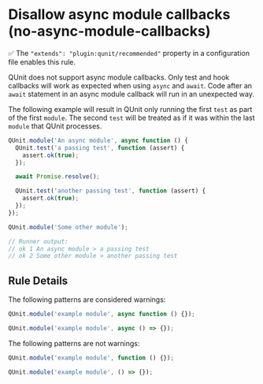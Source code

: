 # Disallow async module callbacks (no-async-module-callbacks)

:white_check_mark: The `"extends": "plugin:qunit/recommended"` property in a configuration file enables this rule.

QUnit does not support async module callbacks. Only test and hook callbacks
will work as expected when using `async` and `await`. Code after an `await`
statement in an async module callback will run in an unexpected way.

The following example will result in QUnit only running the first `test`
as part of the first `module`. The second `test` will be treated as
if it was within the last `module` that QUnit processes.

```js
QUnit.module('An async module', async function () {
  QUnit.test('a passing test', function (assert) {
    assert.ok(true);
  });

  await Promise.resolve();

  QUnit.test('another passing test', function (assert) {
    assert.ok(true);
  });
});

QUnit.module('Some other module');

// Runner output:
// ok 1 An async module > a passing test
// ok 2 Some other module > another passing test
```

## Rule Details

The following patterns are considered warnings:

```js
QUnit.module('example module', async function () {});

QUnit.module('example module', async () => {});
```

The following patterns are not warnings:

```js
QUnit.module('example module', function () {});

QUnit.module('example module', () => {});
```
